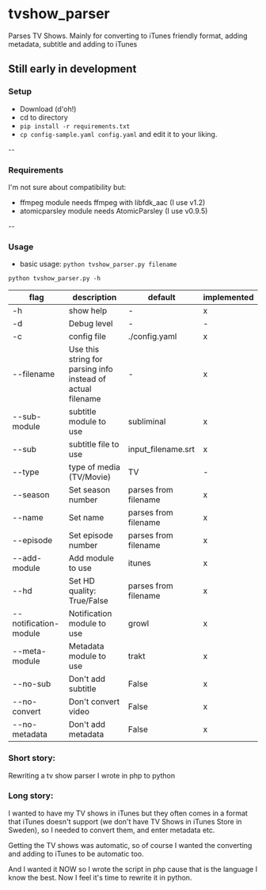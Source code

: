 tvshow_parser
=============

Parses TV Shows. Mainly for converting to iTunes friendly format, adding metadata, subtitle and adding to iTunes

## Still early in development

### Setup

- Download (d'oh!)
- cd to directory
- `pip install -r requirements.txt`
- `cp config-sample.yaml config.yaml` and edit it to your liking.

--

### Requirements
I'm not sure about compatibility but:

- ffmpeg module needs ffmpeg with libfdk_aac (I use v1.2)
- atomicparsley module needs AtomicParsley (I use v0.9.5)

--

### Usage
- basic usage: `python tvshow_parser.py filename`

`python tvshow_parser.py -h`

| flag                  | description | default | implemented
| --------------------- | ----------- | ------- | ------------- 
| -h                    | show help                                                   | -                     | x |
| -d                    | Debug level                                                 | -                     | - |
| -c                    | config file                                                 | ./config.yaml         | x |
| --filename            | Use this string for parsing info instead of actual filename | -                     | x |
| --sub-module          | subtitle module to use                                      | subliminal            | x |
| --sub                 | subtitle file to use                                        | input_filename.srt    | x |
| --type                | type of media (TV/Movie)                                    | TV                    | - |
| --season              | Set season number                                           | parses from filename  | x |
| --name                | Set name                                                    | parses from filename  | x |
| --episode             | Set episode number                                          | parses from filename  | x |
| --add-module          | Add module to use                                           | itunes                | x |
| --hd                  | Set HD quality: True/False                                  | parses from filename  | x |
| --notification-module | Notification module to use                                  | growl                 | x |
| --meta-module         | Metadata module to use                                      | trakt                 | x |
| --no-sub              | Don't add subtitle                                          | False                 | x |
| --no-convert          | Don't convert video                                         | False                 | x |
| --no-metadata         | Don't add metadata                                          | False                 | x |


### Short story: 
Rewriting a tv show parser I wrote in php to python

### Long story:
I wanted to have my TV shows in iTunes but they often comes in a format that iTunes doesn't support  (we don't have TV Shows in iTunes Store in Sweden), so I needed to convert them, and enter metadata etc.

Getting the TV shows was automatic, so of course I wanted the converting and adding to iTunes to be automatic too.

And I wanted it NOW so I wrote the script in php cause that is the language I know the best.
Now I feel it's time to rewrite it in python.
